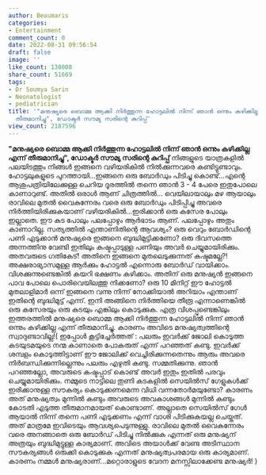 ```yaml
---
author: Beaumaris
categories:
- Entertainment
comment_count: 0
date: 2022-08-31 09:56:54
draft: false
image: ''
like_count: 138008
share_count: 51669
tags:
- Dr Soumya Sarin
- Neonatologist
- pediatrician
title: '"മനുഷ്യരെ ബൊമ്മ ആക്കി നിർത്തുന്ന ഹോട്ടലിൽ നിന്ന് ഞാൻ ഒന്നും കഴിക്കില്ല എന്ന്
  തീരുമാനിച്ചു", ഡോക്ടർ സൗമ്യ സരിന്റെ കുറിപ്പ്'
view_count: 2187596
---
```


**"മനുഷ്യരെ ബൊമ്മ ആക്കി നിർത്തുന്ന ഹോട്ടലിൽ നിന്ന് ഞാൻ ഒന്നും കഴിക്കില്ല എന്ന് തീരുമാനിച്ചു", ഡോക്ടർ സൗമ്യ സരിന്റെ കുറിപ്പ്** നിങ്ങളുടെ യാത്രകളിൽ പലയിടത്തും നിങ്ങൾ ഇങ്ങനെ വഴിയരികിൽ നിൽക്കുന്നവരെ കണ്ടിട്ടുണ്ടാവും. ഹോട്ടലുകളുടെ പുറത്തായി...ഇങ്ങനെ ഒരു ബോർഡും പിടിച്ചു കൊണ്ട്...എന്റെ ആശുപത്രിയിലേക്കുള്ള ചെറിയ ദൂരത്തിൽ തന്നെ ഞാൻ 3 - 4 പേരെ ഇതുപോലെ കാണാറുണ്ട്. അതിൽ ഒരാൾ ആണ് ചിത്രത്തിൽ... വെയിലായാലും മഴ ആയാലും രാവിലെ മുതൽ വൈകുന്നേരം വരെ ഒരു ബോർഡും പിടിപ്പിച്ചു അവരെ നിർത്തിയിരിക്കുകയാണ് വഴിയരികിൽ...ഇരിക്കാൻ ഒരു കസേര പോലും ഇല്ലാതെ. ഈ കുട പോലും പലപ്പോഴും ആർഭാടം ആണ്. പലപ്പോഴും അതും കാണാറില്ല. സത്യത്തിൽ എന്താണിതിന്റെ ആവശ്യം? ഒരു വെറും ബോർഡിന്റെ പണി എടുക്കാൻ മനുഷ്യരെ ഇങ്ങനെ ബുദ്ധിമുട്ടിക്കണോ? ഒരു ദിവസത്തെ അന്നത്തിനു വേണ്ടി ഇതിലും കഷ്ടപ്പാടുള്ള പണിയും അവർ ചെയ്യുമായിരിക്കും. അതവരുടെ ഗതികേട്! അതിനെ ഇങ്ങനെ മുതലെടുക്കുന്നത് കഷ്ടമല്ലേ?! അക്ഷരാഭ്യാസമുള്ള ആർക്കും ഹോട്ടൽ എന്നൊരു ബോർഡ് വായിക്കാം. വിശക്കുന്നുണ്ടെങ്കിൽ കയറി ഭക്ഷണം കഴിക്കാം. അതിന് ഒരു മനുഷ്യൻ ഇങ്ങനെ പാവ പോലെ പൊരിവെയിലത്തു നിക്കണോ? ഒരു 10 മിനിറ്റ് ഈ ഹോട്ടൽ മുതലാളിമാർ ഒന്ന് ഇങ്ങനെ വന്നു നിന്ന് നോക്കിയാൽ അറിയാം എന്താണ് ഇതിന്റെ ബുദ്ധിമുട്ട് എന്ന്. ഇനി അങ്ങിനെ നിർത്തിയെ തീരൂ എന്നാണെങ്കിൽ ഒരു കസേരയും ഒരു കുടയും എങ്കിലും കൊടുക്കുക. എത്ര വിശപ്പുണ്ടെങ്കിലും ഇത്തരത്തിൽ മനുഷ്യരെ ബൊമ്മ ആക്കി നിർത്തുന്ന ഹോട്ടലിൽ നിന്ന് ഞാൻ ഒന്നും കഴിക്കില്ല എന്ന് തീരുമാനിച്ചു. കാരണം അവിടെ മനുഷ്യത്വത്തിന്റെ സ്വാദുണ്ടാവില്ല!( ഇപ്പോൾ കൂട്ടിച്ചേർത്തത് : പലരും ഇവർക്ക് ജോലി കൊടുത്ത കടയുടമയുടെ നന്മ കാണാതെ പോകരുത് എന്ന് പറഞ്ഞത് കണ്ടു. ഇവർക്ക് ശമ്പളം കൊടുത്തിട്ടാണ് ഈ ജോലിക്ക് വെച്ചിരിക്കുന്നതെന്നും ആരും അവരെ നിർബന്ധിക്കുന്നില്ലെന്നും പലരും എഴുതി കണ്ടു. സമ്മതിക്കുന്നു. ഞാൻ പറഞ്ഞല്ലോ, അവരുടെ കഷ്ടപ്പാട് കൊണ്ട് അവർ ഇതും ഇതിൽ പരവും ചെയ്യുമായിരിക്കും. നമ്മുടെ നാട്ടിലെ തുണി കടകളിൽ സെയിൽസ് ഗേളുകൾക്ക് ഇരിക്കാനുള്ള സൗകര്യം കൊടുക്കണമെന്ന വിധി വന്നതോർമയുണ്ടോ? കാരണം അത് മനുഷ്യത്വം മുന്നിൽ കണ്ടും അവരുടെ അവകാശങ്ങൾ മുന്നിൽ കണ്ടും കോടതി എടുത്ത തീരുമാനമായത് കൊണ്ടാണ്. അല്ലാതെ സെയിൽസ് ഗേൾ ആയാൽ നിന്ന് തന്നെ പണി എടുക്കണം എന്ന് വാശി പിടിക്കുകയല്ല ചെയ്തത്. അത് മാത്രമേ ഇവിടെയും ആവശ്യപെടുന്നുള്ളു. രാവിലെ മുതൽ വൈകുന്നേരം വരെ അനങ്ങാതെ ഒരു ബോർഡ് പിടിച്ചു നിൽക്കുക എന്നത് ഒരു മനുഷ്യന് അത്രയും ബുദ്ധിമുട്ടുള്ള കാര്യമാണ്. അവിടെ അയാൾക്ക് വേണ്ട അടിസ്ഥാന സൗകര്യങ്ങൾ ഒരുക്കി കൊടുക്കുക എന്നത് മനുഷ്യത്വപരമായ ഒരു കാര്യമാണ്. കാരണം നമ്മൾ മനുഷ്യരാണ്...മറ്റൊരാളുടെ വേദന മനസ്സിലാക്കേണ്ട മനുഷ്യർ! )  &nbsp;